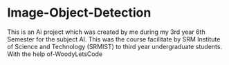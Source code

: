 # Image-Object-Detection
This is an Ai project which was created by me during my 3rd year 6th Semester for the subject AI.  This was the course facilitate by SRM Institute of Science and Technology (SRMIST) to third year undergraduate students. With the help of-WoodyLetsCode
